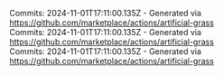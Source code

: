 Commits: 2024-11-01T17:11:00.135Z - Generated via https://github.com/marketplace/actions/artificial-grass
<br>
Commits: 2024-11-01T17:11:00.135Z - Generated via https://github.com/marketplace/actions/artificial-grass
<br>
Commits: 2024-11-01T17:11:00.135Z - Generated via https://github.com/marketplace/actions/artificial-grass
<br>
